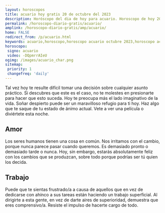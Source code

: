 ```yaml
---
layout: horoscopos
title: acuario hoy gratis 20 de octubre del 2023 
description: Horóscopo del dia de hoy para acuario. Horoscopo de hoy 20 de octubre del 2023. Las predicciones de amor, trabajo, vida personal gratis.
permalink: /horoscopo-diario-gratis/acuario/
amplink: /horoscopo-diario-gratis/amp/acuario/
home: FALSE
redirect_from: /p/acuario.html
keywords: acuario,horoscopo,horoscopo acuario octubre 2023,horoscopo acuario hoy,tarot acuario octubre 2023,horoscopo acuario,tarot acuario hoy,horoscopo de hoy,horoscopo diario,tarot del amor,horoscopo de hoy acuario,horoscopo diario del tarot, Horoscopo de hoy acuario 20 de octubre del 2023,horóscopo del día,signos zodiacales 2023, el horoscopo de hoy
horoscopo:
 signo: acuario
 video: -DQpmrrAIeU
ogimg: /images/acuario_char.png
sitemap:
 priority: 1
 changefreq: 'daily'
---
```



Tal vez hoy te resulte difícil tomar una decisión sobre cualquier asunto práctico. Si descubres que este es el caso, no te molestes en presionarte para hacer que esto suceda. Hoy te preocupa más el lado imaginativo de la vida. Soñar despierto puede ser un maravilloso refugio para ti hoy. Haz algo que te saque de tu estado de ánimo actual. Vete a ver una película o diviértete esta noche.

## Amor

Los seres humanos tienen una cosa en común. Nos irritamos con el cambio, porque nunca parece pasar cuando queremos. Es demasiado pronto o demasiado tarde o nunca. Hoy, sin embargo, estarás absolutamente feliz con los cambios que se produzcan, sobre todo porque podrías ser tú quien los decida.

## Trabajo

Puede que te sientas frustrado/a a causa de aquellos que en vez de dedicarse con ahínco a sus tareas están haciendo un trabajo superficial. Al dirigirte a esta gente, en vez de darte aires de superioridad, demuestra que eres comprensivo/a. Resiste el impulso de hacerte cargo de todo.